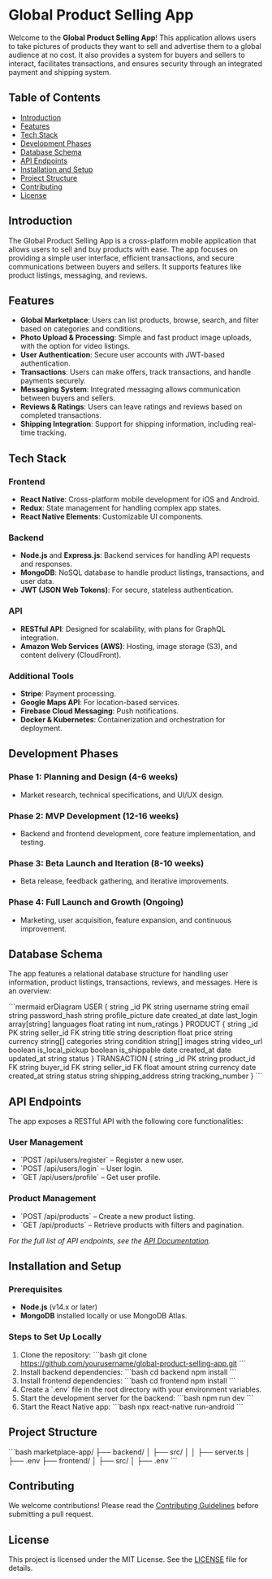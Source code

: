 
# Global Product Selling App

Welcome to the **Global Product Selling App**! This application allows users to take pictures of products they want to sell and advertise them to a global audience at no cost. It also provides a system for buyers and sellers to interact, facilitates transactions, and ensures security through an integrated payment and shipping system.

## Table of Contents
- [Introduction](#introduction)
- [Features](#features)
- [Tech Stack](#tech-stack)
- [Development Phases](#development-phases)
- [Database Schema](#database-schema)
- [API Endpoints](#api-endpoints)
- [Installation and Setup](#installation-and-setup)
- [Project Structure](#project-structure)
- [Contributing](#contributing)
- [License](#license)

## Introduction
The Global Product Selling App is a cross-platform mobile application that allows users to sell and buy products with ease. The app focuses on providing a simple user interface, efficient transactions, and secure communications between buyers and sellers. It supports features like product listings, messaging, and reviews.

## Features
- **Global Marketplace**: Users can list products, browse, search, and filter based on categories and conditions.
- **Photo Upload & Processing**: Simple and fast product image uploads, with the option for video listings.
- **User Authentication**: Secure user accounts with JWT-based authentication.
- **Transactions**: Users can make offers, track transactions, and handle payments securely.
- **Messaging System**: Integrated messaging allows communication between buyers and sellers.
- **Reviews & Ratings**: Users can leave ratings and reviews based on completed transactions.
- **Shipping Integration**: Support for shipping information, including real-time tracking.

## Tech Stack
### Frontend
- **React Native**: Cross-platform mobile development for iOS and Android.
- **Redux**: State management for handling complex app states.
- **React Native Elements**: Customizable UI components.

### Backend
- **Node.js** and **Express.js**: Backend services for handling API requests and responses.
- **MongoDB**: NoSQL database to handle product listings, transactions, and user data.
- **JWT (JSON Web Tokens)**: For secure, stateless authentication.

### API
- **RESTful API**: Designed for scalability, with plans for GraphQL integration.
- **Amazon Web Services (AWS)**: Hosting, image storage (S3), and content delivery (CloudFront).

### Additional Tools
- **Stripe**: Payment processing.
- **Google Maps API**: For location-based services.
- **Firebase Cloud Messaging**: Push notifications.
- **Docker & Kubernetes**: Containerization and orchestration for deployment.

## Development Phases
### Phase 1: Planning and Design (4-6 weeks)
- Market research, technical specifications, and UI/UX design.

### Phase 2: MVP Development (12-16 weeks)
- Backend and frontend development, core feature implementation, and testing.
  
### Phase 3: Beta Launch and Iteration (8-10 weeks)
- Beta release, feedback gathering, and iterative improvements.

### Phase 4: Full Launch and Growth (Ongoing)
- Marketing, user acquisition, feature expansion, and continuous improvement.

## Database Schema
The app features a relational database structure for handling user information, product listings, transactions, reviews, and messages. Here is an overview:

\`\`\`mermaid
erDiagram
    USER {
        string _id PK
        string username
        string email
        string password_hash
        string profile_picture
        date created_at
        date last_login
        array[string] languages
        float rating
        int num_ratings
    }
    PRODUCT {
        string _id PK
        string seller_id FK
        string title
        string description
        float price
        string currency
        string[] categories
        string condition
        string[] images
        string video_url
        boolean is_local_pickup
        boolean is_shippable
        date created_at
        date updated_at
        string status
    }
    TRANSACTION {
        string _id PK
        string product_id FK
        string buyer_id FK
        string seller_id FK
        float amount
        string currency
        date created_at
        string status
        string shipping_address
        string tracking_number
    }
\`\`\`

## API Endpoints
The app exposes a RESTful API with the following core functionalities:

### User Management
- \`POST /api/users/register\` – Register a new user.
- \`POST /api/users/login\` – User login.
- \`GET /api/users/profile\` – Get user profile.

### Product Management
- \`POST /api/products\` – Create a new product listing.
- \`GET /api/products\` – Retrieve products with filters and pagination.

_For the full list of API endpoints, see the [API Documentation](#api-documentation)._

## Installation and Setup
### Prerequisites
- **Node.js** (v14.x or later)
- **MongoDB** installed locally or use MongoDB Atlas.

### Steps to Set Up Locally
1. Clone the repository:
   \`\`\`bash
   git clone https://github.com/yourusername/global-product-selling-app.git
   \`\`\`
2. Install backend dependencies:
   \`\`\`bash
   cd backend
   npm install
   \`\`\`
3. Install frontend dependencies:
   \`\`\`bash
   cd frontend
   npm install
   \`\`\`
4. Create a \`.env\` file in the root directory with your environment variables.
5. Start the development server for the backend:
   \`\`\`bash
   npm run dev
   \`\`\`
6. Start the React Native app:
   \`\`\`bash
   npx react-native run-android
   \`\`\`

## Project Structure
\`\`\`bash
marketplace-app/
├── backend/
│   ├── src/
│   │   ├── server.ts
│   ├── .env
├── frontend/
│   ├── src/
│   ├── .env
\`\`\`

## Contributing
We welcome contributions! Please read the [Contributing Guidelines](CONTRIBUTING.md) before submitting a pull request.

## License
This project is licensed under the MIT License. See the [LICENSE](LICENSE.md) file for details.
